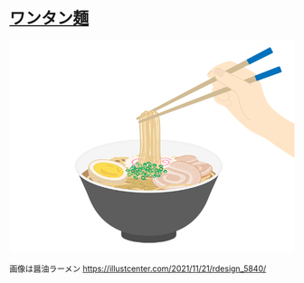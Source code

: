 # [ワンタン麺](https://wantan.men)

![画像](./rdesign_5840.png)

画像は醤油ラーメン
https://illustcenter.com/2021/11/21/rdesign_5840/
